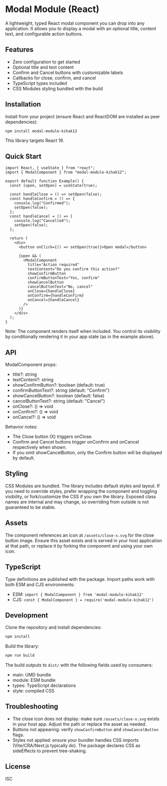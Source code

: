 # Modal Module (React)

A lightweight, typed React modal component you can drop into any application. It allows you to display a modal with an optional title, content text, and configurable action buttons.

## Features

- Zero configuration to get started
- Optional title and text content
- Confirm and Cancel buttons with customizable labels
- Callbacks for close, confirm, and cancel
- TypeScript types included
- CSS Modules styling bundled with the build

## Installation

Install from your project (ensure React and ReactDOM are installed as peer dependencies):

```bash
npm install modal-module-kihak12
```

This library targets React 19.

## Quick Start

```tsx
import React, { useState } from "react";
import { ModalComponent } from "modal-module-kihak12";

export default function Example() {
  const [open, setOpen] = useState(true);

  const handleClose = () => setOpen(false);
  const handleConfirm = () => {
    console.log("Confirmed");
    setOpen(false);
  };
  const handleCancel = () => {
    console.log("Cancelled");
    setOpen(false);
  };

  return (
    <div>
      <button onClick={() => setOpen(true)}>Open modal</button>

      {open && (
        <ModalComponent
          title="Action required"
          textContent="Do you confirm this action?"
          showConfirmButton
          confirmButtonText="Yes, confirm"
          showCancelButton
          cancelButtonText="No, cancel"
          onClose={handleClose}
          onConfirm={handleConfirm}
          onCancel={handleCancel}
        />
      )}
    </div>
  );
}
```

Note: The component renders itself when included. You control its visibility by conditionally rendering it in your app state (as in the example above).

## API

ModalComponent props:

- title?: string
- textContent?: string
- showConfirmButton?: boolean (default: true)
- confirmButtonText?: string (default: "Confirm")
- showCancelButton?: boolean (default: false)
- cancelButtonText?: string (default: "Cancel")
- onClose?: () => void
- onConfirm?: () => void
- onCancel?: () => void

Behavior notes:

- The Close button (X) triggers onClose.
- Confirm and Cancel buttons trigger onConfirm and onCancel respectively when shown.
- If you omit showCancelButton, only the Confirm button will be displayed by default.

## Styling

CSS Modules are bundled. The library includes default styles and layout. If you need to override styles, prefer wrapping the component and toggling visibility, or fork/customize the CSS if you own the library. Exposed class names are internal and may change, so overriding from outside is not guaranteed to be stable.

## Assets

The component references an icon at `/assets/close-x.svg` for the close button image. Ensure this asset exists and is served in your host application at that path, or replace it by forking the component and using your own icon.

## TypeScript

Type definitions are published with the package. Import paths work with both ESM and CJS environments:

- ESM: `import { ModalComponent } from 'modal-module-kihak12'`
- CJS: `const { ModalComponent } = require('modal-module-kihak12')`

## Development

Clone the repository and install dependencies:

```bash
npm install
```

Build the library:

```bash
npm run build
```

The build outputs to `dist/` with the following fields used by consumers:

- main: UMD bundle
- module: ESM bundle
- types: TypeScript declarations
- style: compiled CSS

## Troubleshooting

- The close icon does not display: make sure `/assets/close-x.svg` exists in your host app. Adjust the path or replace the asset as needed.
- Buttons not appearing: verify `showConfirmButton` and `showCancelButton` flags.
- Styles not applied: ensure your bundler handles CSS imports (Vite/CRA/Next.js typically do). The package declares CSS as sideEffects to prevent tree-shaking.

## License

ISC

